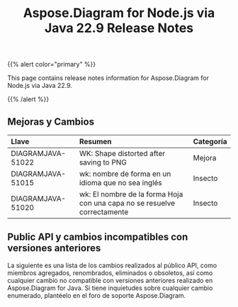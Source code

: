﻿---
title: Aspose.Diagram for Node.js via Java 22.9 Release Notes
type: docs
weight: 19
url: /es/nodejsjava/aspose-diagram-for-node-js-via-java-22-9-release-notes/
---
{{% alert color="primary" %}}

This page contains release notes information for Aspose.Diagram for Node.js via Java 22.9.

{{% /alert %}}
## **Mejoras y Cambios**  ##

|**Llave**|**Resumen**|**Categoría**|
|:- |:- |:- |
|DIAGRAMJAVA-51022|WK: Shape distorted after saving to PNG|Mejora|
|DIAGRAMJAVA-51015|wk: nombre de forma en un idioma que no sea inglés|Insecto|
|DIAGRAMJAVA-51020|wk: El nombre de la forma Hoja con una capa no se resuelve correctamente|Insecto|

## **Public API y cambios incompatibles con versiones anteriores**
La siguiente es una lista de los cambios realizados al público API, como miembros agregados, renombrados, eliminados o obsoletos, así como cualquier cambio no compatible con versiones anteriores realizado en Aspose.Diagram for Java. Si tiene inquietudes sobre cualquier cambio enumerado, plantéelo en el foro de soporte Aspose.Diagram.

